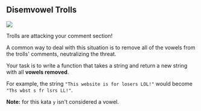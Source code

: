 ## Disemvowel Trolls

![](https://img.shields.io/badge/Difficulty-7kyu-9cf?logo=codewars)

Trolls are attacking your comment section!

A common way to deal with this situation is to remove all of the vowels from the trolls' comments, neutralizing the threat.

Your task is to write a function that takes a string and return a new string with all **vowels removed**.

For example, the string `"This website is for losers LOL!"` would become `"Ths wbst s fr lsrs LL!"`.

**Note:** for this kata `y` isn't considered a vowel.
